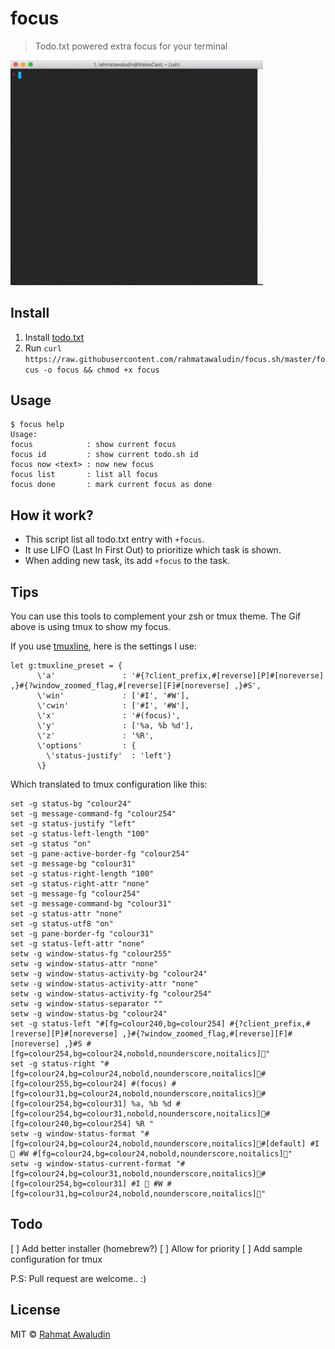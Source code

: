 # focus
> Todo.txt powered extra focus for your terminal

<img src="screenshot.gif" width="404">

## Install
1. Install [todo.txt](https://github.com/ginatrapani/todo.txt-cli/wiki/Quick-Start-Guide)
2. Run `curl https://raw.githubusercontent.com/rahmatawaludin/focus.sh/master/focus -o focus && chmod +x focus`

## Usage
```
$ focus help
Usage:
focus            : show current focus
focus id         : show current todo.sh id
focus now <text> : now new focus
focus list       : list all focus
focus done       : mark current focus as done
```

## How it work?
* This script list all todo.txt entry with `+focus`.
* It use LIFO (Last In First Out) to prioritize which task is shown.
* When adding new task, its add `+focus` to the task.

## Tips
You can use this tools to complement your zsh or tmux theme. The Gif above is using tmux to show my focus.

If you use [tmuxline](https://github.com/edkolev/tmuxline.vim), here is the settings I use:
```
let g:tmuxline_preset = {
      \'a'               : '#{?client_prefix,#[reverse][P]#[noreverse] ,}#{?window_zoomed_flag,#[reverse][F]#[noreverse] ,}#S',
      \'win'             : ['#I', '#W'],
      \'cwin'            : ['#I', '#W'],
      \'x'               : '#(focus)',
      \'y'               : ['%a, %b %d'],
      \'z'               : '%R',
      \'options'         : {
        \'status-justify'  : 'left'}
      \}
```

Which translated to tmux configuration like this:
```
set -g status-bg "colour24"
set -g message-command-fg "colour254"
set -g status-justify "left"
set -g status-left-length "100"
set -g status "on"
set -g pane-active-border-fg "colour254"
set -g message-bg "colour31"
set -g status-right-length "100"
set -g status-right-attr "none"
set -g message-fg "colour254"
set -g message-command-bg "colour31"
set -g status-attr "none"
set -g status-utf8 "on"
set -g pane-border-fg "colour31"
set -g status-left-attr "none"
setw -g window-status-fg "colour255"
setw -g window-status-attr "none"
setw -g window-status-activity-bg "colour24"
setw -g window-status-activity-attr "none"
setw -g window-status-activity-fg "colour254"
setw -g window-status-separator ""
setw -g window-status-bg "colour24"
set -g status-left "#[fg=colour240,bg=colour254] #{?client_prefix,#[reverse][P]#[noreverse] ,}#{?window_zoomed_flag,#[reverse][F]#[noreverse] ,}#S #[fg=colour254,bg=colour24,nobold,nounderscore,noitalics]"
set -g status-right "#[fg=colour24,bg=colour24,nobold,nounderscore,noitalics]#[fg=colour255,bg=colour24] #(focus) #[fg=colour31,bg=colour24,nobold,nounderscore,noitalics]#[fg=colour254,bg=colour31] %a, %b %d #[fg=colour254,bg=colour31,nobold,nounderscore,noitalics]#[fg=colour240,bg=colour254] %R "
setw -g window-status-format "#[fg=colour24,bg=colour24,nobold,nounderscore,noitalics]#[default] #I  #W #[fg=colour24,bg=colour24,nobold,nounderscore,noitalics]"
setw -g window-status-current-format "#[fg=colour24,bg=colour31,nobold,nounderscore,noitalics]#[fg=colour254,bg=colour31] #I  #W #[fg=colour31,bg=colour24,nobold,nounderscore,noitalics]"
```

## Todo
[ ] Add better installer (homebrew?)
[ ] Allow for priority
[ ] Add sample configuration for tmux

P.S: Pull request are welcome.. :)

## License

MIT © [Rahmat Awaludin](http://twitter.com/rahmatawaludin)
